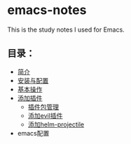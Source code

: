 # emacs-notes
This is the study notes I used for Emacs.


## 目录：

* [简介](1.introduction.md)
* [安装与配置](2.安装与配置.md)
* [基本操作](3.基本操作.md)
* [添加插件](4.添加插件.md)
    * [插件包管理](4.添加插件.md#插件包管理)
    * [添加evil插件](4.添加插件.md#添加evil插件)
    * [添加helm-projectile](4.添加插件.md#helm-projectile)
* emacs配置
